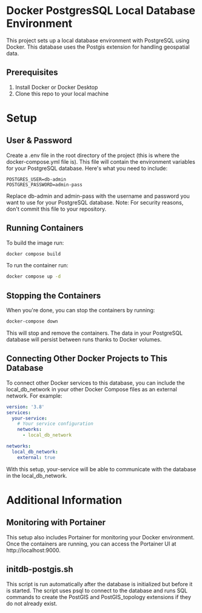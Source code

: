 # Docker PostgresSQL Local Database Environment

This project sets up a local database environment with PostgreSQL using Docker. This database uses the Postgis extension for handling geospatial data.

## Prerequisites

1. Install Docker or Docker Desktop
2. Clone this repo to your local machine

# Setup

## User & Password

Create a .env file in the root directory of the project (this is where the docker-compose.yml file is). This file will contain the environment variables for your PostgreSQL database. Here's what you need to include:

```dotenv
POSTGRES_USER=db-admin
POSTGRES_PASSWORD=admin-pass
```

Replace db-admin and admin-pass with the username and password you want to use for your PostgreSQL database. Note: For security reasons, don't commit this file to your repository.

## Running Containers

To build the image run:

```bash
docker compose build
```

To run the container run:

```bash
docker compose up -d
```

## Stopping the Containers

When you're done, you can stop the containers by running:

```bash
docker-compose down
```

This will stop and remove the containers. The data in your PostgreSQL database will persist between runs thanks to Docker volumes.

## Connecting Other Docker Projects to This Database

To connect other Docker services to this database, you can include the local_db_network in your other Docker Compose files as an external network. For example:

```yaml
version: '3.8'
services:
  your-service:
    # Your service configuration
    networks:
      - local_db_network

networks:
  local_db_network:
    external: true
```

With this setup, your-service will be able to communicate with the database in the local_db_network.

# Additional Information

## Monitoring with Portainer

This setup also includes Portainer for monitoring your Docker environment. Once the containers are running, you can access the Portainer UI at http://localhost:9000.

## initdb-postgis.sh

This script is run automatically after the database is initialized but before it is started. The script uses psql to connect to the database and runs SQL commands to create the PostGIS and PostGIS_topology extensions if they do not already exist.